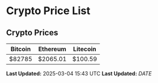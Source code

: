 # Crypto Price List

## Crypto Prices
| Bitcoin | Ethereum | Litecoin |
| ------- | -------- | -------- |
| $82785 | $2065.01 | $100.59 |
**Last Updated:** 2025-03-04 15:43 UTC
**Last Updated:** $DATE$
